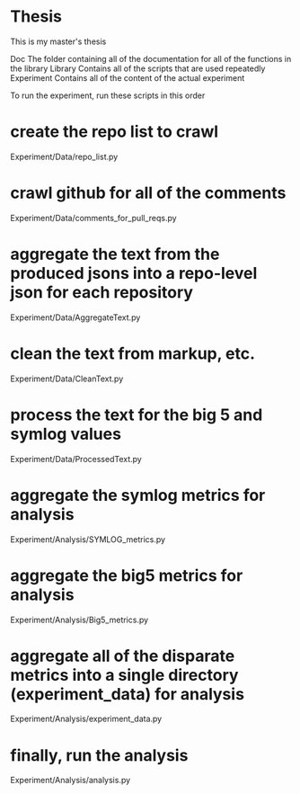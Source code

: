 # Thesis
This is my master's thesis

Doc		The folder containing all of the documentation for all of the functions in the library
Library		Contains all of the scripts that are used repeatedly
Experiment	Contains all of the content of the actual experiment

To run the experiment, run these scripts in this order
# create the repo list to crawl
Experiment/Data/repo_list.py
# crawl github for all of the comments
Experiment/Data/comments_for_pull_reqs.py
# aggregate the text from the produced jsons into a repo-level json for each repository
Experiment/Data/AggregateText.py
# clean the text from markup, etc.
Experiment/Data/CleanText.py
# process the text for the big 5 and symlog values
Experiment/Data/ProcessedText.py
# aggregate the symlog metrics for analysis
Experiment/Analysis/SYMLOG_metrics.py
# aggregate the big5 metrics for analysis
Experiment/Analysis/Big5_metrics.py
# aggregate all of the disparate metrics into a single directory (experiment_data) for analysis 
Experiment/Analysis/experiment_data.py
# finally, run the analysis
Experiment/Analysis/analysis.py
